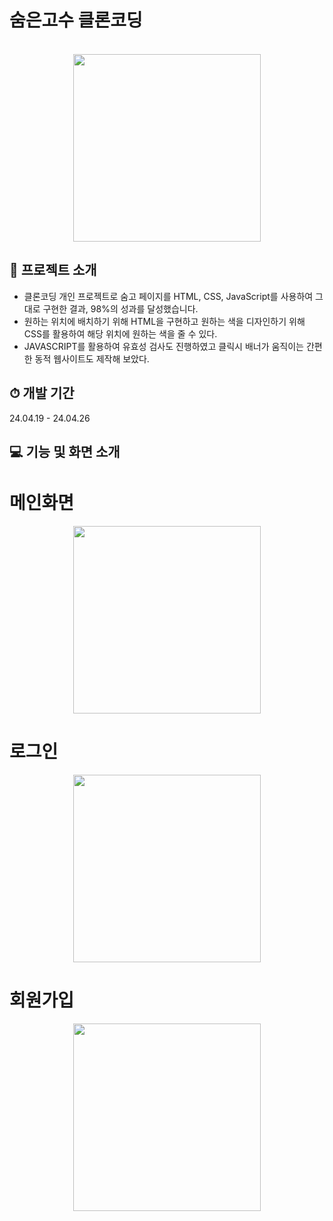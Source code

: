 # 숨은고수 클론코딩
<br />
<div align="center">
  <img width="300" src=https://github.com/jang1234567/clone_coding/assets/120088675/12d23f96-41b7-493c-be75-9d66ce794a12>
</div>




## 📁 프로젝트 소개
- 클론코딩 개인 프로젝트로 숨고 페이지를 HTML, CSS, JavaScript를 사용하여 그대로 구현한 결과, 98%의 성과를 달성했습니다.
- 원하는 위치에 배치하기 위해 HTML을  구현하고 원하는 색을 디자인하기 위해 CSS를 활용하여 해당 위치에 원하는 색을 줄 수 있다.
- JAVASCRIPT를 활용하여 유효성 검사도 진행하였고 클릭시 배너가 움직이는 간편한 동적 웹사이트도 제작해 보았다.


## ⏱ 개발 기간
24.04.19 - 24.04.26


## 💻 기능 및 화면 소개
# 메인화면<br>
<div align="center">
  <img width="300" src=https://github.com/jang1234567/clone_coding/assets/120088675/0f0e80e7-568e-43a5-b35d-35cfdf4a22f0>
</div>

# 로그인<br>
<div align="center">
  <img width="300" src=https://github.com/jang1234567/clone_coding/assets/120088675/053b9b23-947c-4a6e-9e2c-be8a130075c0">
</div>

# 회원가입<br>
<div align="center">
  <img width="300" src=https://github.com/jang1234567/clone_coding/assets/120088675/158f3ba4-07a6-4d20-b42f-afd0614a0d26>
</div>



